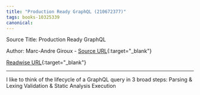 ```yaml
---
title: "Production Ready GraphQL (210672377)"
tags: books-10325339
canonical: 
---
```


Source Title: Production Ready GraphQL

Author: Marc-Andre Giroux - [Source URL](){:target="_blank"}

[Readwise URL](https://readwise.io/open/210672377){:target="_blank"}

---

I like to think of the lifecycle of a GraphQL query in 3 broad steps:
Parsing & Lexing
Validation & Static Analysis
Execution
